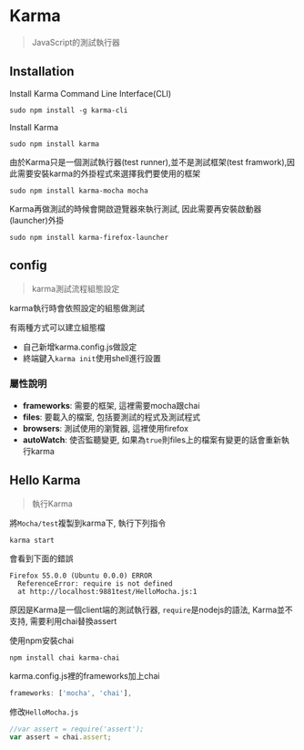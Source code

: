# Karma
> JavaScript的測試執行器

## Installation
Install Karma Command Line Interface(CLI)
```
sudo npm install -g karma-cli
```
Install Karma
```
sudo npm install karma
```
由於Karma只是一個測試執行器(test runner),並不是測試框架(test framwork),因此需要安裝karma的外掛程式來選擇我們要使用的框架
```
sudo npm install karma-mocha mocha
```
Karma再做測試的時候會開啟遊覽器來執行測試, 因此需要再安裝啟動器(launcher)外掛
```
sudo npm install karma-firefox-launcher
```

## config
> karma測試流程組態設定

karma執行時會依照設定的組態做測試

有兩種方式可以建立組態檔

* 自己新增karma.config.js做設定
* 終端鍵入`karma init`使用shell進行設置

### 屬性說明
* **frameworks**: 需要的框架, 這裡需要mocha跟chai
* **files**: 要載入的檔案, 包括要測試的程式及測試程式
* **browsers**: 測試使用的瀏覽器, 這裡使用firefox
* **autoWatch**: 使否監聽變更, 如果為`true`則files上的檔案有變更的話會重新執行karma
## Hello Karma
> 執行Karma

將`Mocha/test`複製到karma下, 執行下列指令
```
karma start
```
會看到下面的錯誤
```
Firefox 55.0.0 (Ubuntu 0.0.0) ERROR
  ReferenceError: require is not defined
  at http://localhost:9881test/HelloMocha.js:1
```
原因是Karma是一個client端的測試執行器, `require`是nodejs的語法, Karma並不支持, 需要利用chai替換assert

使用npm安裝chai
```
npm install chai karma-chai
```
karma.config.js裡的frameworks加上chai
```javascript
frameworks: ['mocha', 'chai'],
```
修改`HelloMocha.js`
```javascript
//var assert = require('assert');
var assert = chai.assert;
```